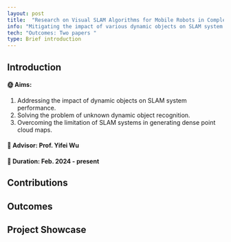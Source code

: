 ```yaml
---
layout: post
title:  "Research on Visual SLAM Algorithms for Mobile Robots in Complex Dynamic Environments"
info: "Mitigating the impact of various dynamic objects on SLAM system performance to achieve high-precision localization and static dense point cloud map construction."
tech: "Outcomes: Two papers "
type: Brief introduction 
---
```


## Introduction

#### &#127774; Aims: 

1. Addressing the impact of dynamic objects on SLAM system performance.
2. Solving the problem of unknown dynamic object recognition.
3. Overcoming the limitation of SLAM systems in generating dense point cloud maps.

#### &#128221; Advisor: Prof. Yifei Wu 

#### &#128197; Duration: Feb. 2024 - present

## Contributions



## Outcomes
 


## Project Showcase